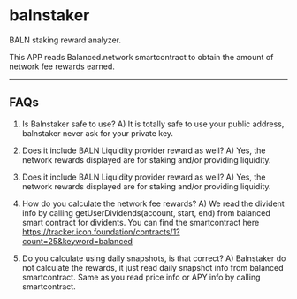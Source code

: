 # balnstaker

BALN staking reward analyzer.

This APP reads Balanced.network smartcontract
to obtain the amount of network fee rewards 
earned.

----
FAQs
----
1) Is Balnstaker safe to use?
A) It is totally safe to use your public address, balnstaker never ask for your private key.

2) Does it include BALN Liquidity provider reward as well?
A) Yes, the network rewards displayed are for staking and/or providing liquidity.

3) Does it include BALN Liquidity provider reward as well?
A) Yes, the network rewards displayed are for staking and/or providing liquidity.

4) How do you calculate the network fee rewards?
A) We read the divident info by calling getUserDividends(account, start, end) from balanced smart contract for dividents. You can find the smartcontract here https://tracker.icon.foundation/contracts/1?count=25&keyword=balanced

5) Do you calculate using daily snapshots, is that correct?
A) Balnstaker do not calculate the rewards, it just read daily snapshot info from balanced smartcontract. Same as you read price info or APY info by calling smartcontract.
